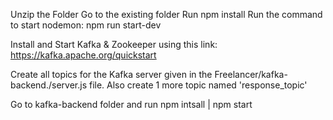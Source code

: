 Unzip the Folder
Go to the existing folder
Run npm install
Run the command to start nodemon: npm run start-dev

Install and Start Kafka & Zookeeper using this link: https://kafka.apache.org/quickstart

Create all topics for the Kafka server given in the Freelancer/kafka-backend./server.js file. Also create 1 more topic named 'response_topic'

Go to kafka-backend folder and run npm intsall | npm start
